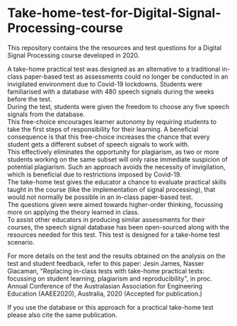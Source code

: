 # Take-home-test-for-Digital-Signal-Processing-course
This repository contains the the resources and test questions for a Digital Signal Processing course developed in 2020.   

A take-home practical test was designed as an alternative to a traditional in-class paper-based test as assessments could no longer be conducted in an invigilated environment due to Covid-19 lockdowns.
Students were familiarised with a database with 480 speech signals during the weeks before the test.  
During the test, students were given the freedom to choose any five speech signals from the database.  
This free-choice encourages learner autonomy by requiring students to take the first steps of responsibility for their learning.  A beneficial consequence is that this free-choice increases the chance that every student gets a different subset of speech signals to work with.  
This effectively eliminates the opportunity for plagiarism, as two or more students working on the same subset will only raise immediate suspicion of potential plagiarism.
Such an approach avoids the necessity of invigilation, which is beneficial due to restrictions imposed by Covid-19.   
The take-home test gives the educator a chance to evaluate practical skills taught in the course (like the implementation of signal processing), that would not normally be possible in an in-class paper-based test.  
The questions given were aimed towards higher-order thinking, focussing more on applying the theory learned in class.  
To assist other educators in producing similar assessments for their courses, the speech signal database has been open-sourced along with the resources needed for this test.
This test is designed for a take-home test scenario. 

For more details on the test and the results obtained on the analysis on the test and student feedback, refer to this paper: 
Jesin James, Nasser Giacaman, "Replacing in-class tests with take-home practical tests: focussing on student learning, plagiarism and reproducibility", in proc. Annual Conference of the Australasian Association for Engineering Education (AAEE2020), Australia, 2020 (Accepted for publication.)

If you use the database or this approach for a practical take-home test please also cite the same publication.

